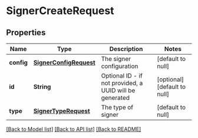 # SignerCreateRequest

## Properties

| Name       | Type                                              | Description                                             | Notes                        |
| ---------- | ------------------------------------------------- | ------------------------------------------------------- | ---------------------------- |
| **config** | [**SignerConfigRequest**](SignerConfigRequest.md) | The signer configuration                                | [default to null]            |
| **id**     | **String**                                        | Optional ID - if not provided, a UUID will be generated | [optional] [default to null] |
| **type**   | [**SignerTypeRequest**](SignerTypeRequest.md)     | The type of signer                                      | [default to null]            |

[[Back to Model list]](../README.md#documentation-for-models) [[Back to API list]](../README.md#documentation-for-api-endpoints) [[Back to README]](../README.md)
